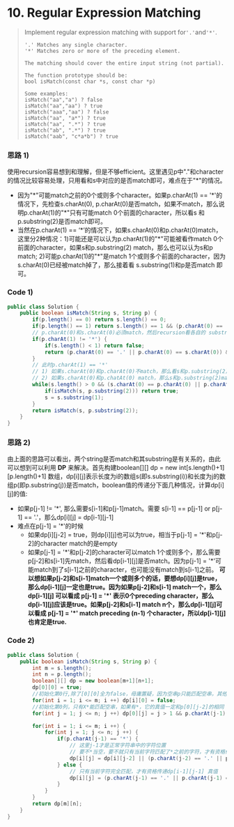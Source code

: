 # 10. Regular Expression Matching

> Implement regular expression matching with support for`'.'`and`'*'`.
>
> ```
> '.' Matches any single character.
> '*' Matches zero or more of the preceding element.
>
> The matching should cover the entire input string (not partial).
>
> The function prototype should be:
> bool isMatch(const char *s, const char *p)
>
> Some examples:
> isMatch("aa","a") ? false
> isMatch("aa","aa") ? true
> isMatch("aaa","aa") ? false
> isMatch("aa", "a*") ? true
> isMatch("aa", ".*") ? true
> isMatch("ab", ".*") ? true
> isMatch("aab", "c*a*b") ? true
> ```

### 思路 1\)

使用recursion容易想到和理解，但是不够efficient。这里遇见p中"."和character的情况比较容易处理，只用看和s中对应的是否match即可，难点在于"\*"的情况。

* 因为"\*"可能match之前的0个或则多个character。如果p.charAt\(1\) == '\*'的情况下，先检查s.charAt\(0\), p.charAt\(0\)是否match，如果不match，那么说明p.charAt\(1\)的"\*"只有可能match 0个前面的character，所以看s 和 p.substring\(2\)是否match即可。
* 当然在p.charAt\(1\) == ‘\*’的情况下，如果s.charAt\(0\)和p.charAt\(0\)match，这里分2种情况：1\)可能还是可以认为p.charAt\(1\)的"\*"可能被看作match 0个前面的character，如果s和p.substring\(2\) match，那么也可以认为s和p match; 2\)可能p.charAt\(1\)的"\*"是match 1个或则多个前面的character，因为s.charAt\(0\)已经被match掉了，那么接着看 s.substring\(1\)和p是否match 即可。

### Code 1\)

```java
public class Solution {
    public boolean isMatch(String s, String p) {
        if(p.length() == 0) return s.length() == 0;
        if(p.length() == 1) return s.length() == 1 && (p.charAt(0) == '.' || p.charAt(0) == s.charAt(0));
        // p.charAt(0)和s.charAt(0)必须match，然后recursion看各自的 substring 是否match即可
        if(p.charAt(1) != '*') {
            if(s.length() < 1) return false;
            return (p.charAt(0) == '.' || p.charAt(0) == s.charAt(0)) && isMatch(s.substring(1), p.substring(1));
        }
        // 此时p.charAt(1) == '*'
        // 1) 如果s.charAt(0)和p.charAt(0)不match，那么看s和p.substring(2)是否match
        // 2) 如果s.charAt(0)和p.chatAt(0) match，那么s和p.substring(2)match也可以，s.substring(1)和p相互match也可以
        while(s.length() > 0 && (s.charAt(0) == p.charAt(0) || p.charAt(0) == '.')) {
            if(isMatch(s, p.substring(2))) return true;
            s = s.substring(1);
        }
        return isMatch(s, p.substring(2));
    }
}
```

### 思路 2\)

由上面的思路可以看出，两个string是否match和其substring是有关系的，由此可以想到可以利用 **DP** 来解决。首先构建boolean\[\]\[\] dp = new int\[s.length\(\)+1\]\[p.length\(\)+1\] 数组，dp\[i\]\[j\]表示长度为i的数组s\(即s.substring\(i\)\)和长度为j的数组p\(即p.substring\(j\)\)是否match，boolean值的传递分下面几种情况，计算dp\[i\]\[j\]的值:

* 如果p\[j-1\] != '\*', 那么需要s\[i-1\]和p\[j-1\]match。需要 s\[i-1\] == p\[j-1\] or p\[j-1\] == '.'，那么dp\[i\]\[j\] = dp\[i-1\]\[j-1\]
* 难点在p\[j-1\] = '\*'的时候
  * 如果dp\[i\]\[j-2\] = true，则dp\[i\]\[j\]也可以为true，相当于p\[j-1\] = '\*'和p\[j-2\]的character match的是empty
  * 如果p\[j-1\] = '\*'和p\[j-2\]的character可以match 1个或则多个，那么需要p\[j-2\]和s\[i-1\]先match，然后看dp\[i-1\]\[j\]是否match。因为p\[j-1\] = '\*'可能match到了s\[i-1\]之前的character，也可能没有match到s\[i-1\]之前。 **可以想如果p\[j-2\]和s\[i-1\]match一个或则多个的话，要想dp\[i\]\[j\]是true，那么dp\[i-1\]\[j\]一定也是true。因为如果p\[j-2\]和s\[i-1\] match一个，那么dp\[i-1\]\[j\] 可以看成    p\[j-1\] = '\*' 表示0个preceding character，那么dp\[i-1\]\[j\]应该是true。如果p\[j-2\]和s\[i-1\] match n个，那么dp\[i-1\]\[j\]可以看成   p\[j-1\] = '\*' match preceding \(n-1\) 个character，所以dp\[i-1\]\[j\] 也肯定是true.**

### Code 2\)

```java
public class Solution {
    public boolean isMatch(String s, String p) {
        int m = s.length();
        int n = p.length();
        boolean[][] dp = new boolean[m+1][n+1];
        dp[0][0] = true;
        //初始化第0行,除了[0][0]全为false，毋庸置疑，因为空串p只能匹配空串，其他都无能匹配
        for(int i = 1; i <= m; i ++) dp[i][0] = false;
        //初始化第0列，只有X*能匹配空串，如果有*，它的真值一定和p[0][j-2]的相同（略过它之前的符号）
        for(int j = 1; j <= n; j ++) dp[0][j] = j > 1 && p.charAt(j-1) == '*' && dp[0][j-2];

        for(int i = 1; i <= m; i ++) {
            for(int j = 1; j <= n; j ++) {
                if(p.charAt(j-1) == '*') {
                    // 这里j-1才是正常字符串中的字符位置
                    // 要不*当空，要不就只有当前字符匹配了*之前的字符，才有资格传递dp[i-1][j]真值
                    dp[i][j] = dp[i][j-2] || (p.charAt(j-2) == '.' || p.charAt(j-2) == s.charAt(i-1)) && dp[i-1][j];
                } else {
                    // 只有当前字符完全匹配，才有资格传递dp[i-1][j-1] 真值
                    dp[i][j] = (p.charAt(j-1) == '.' || p.charAt(j-1) == s.charAt(i-1)) && dp[i-1][j-1];
                }
            }
        }
        return dp[m][n];
    }
}
```



